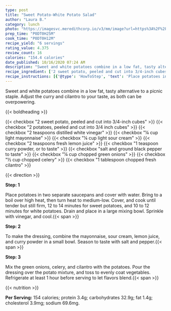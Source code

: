 ```yaml
---
type: post
title: "Sweet Potato-White Potato Salad"
author: "Laura B."
category: lunch
photo: "https://imagesvc.meredithcorp.io/v3/mm/image?url=https%3A%2F%2Fimages.media-allrecipes.com%2Fuserphotos%2F1117540.jpg"
prep_time: "P0DT0H25M"
cook_time: "P0DT0H12M"
recipe_yield: "6 servings"
rating_value: 4.375
review_count: 16
calories: "154.4 calories"
date_published: 10/16/2020 07:24 AM
description: "Sweet and white potatoes combine in a low fat, tasty alternative to a picnic staple. Adjust the curry and cilantro to your taste, as both can be overpowering."
recipe_ingredient: ['2 sweet potato, peeled and cut into 3/4-inch cubes', '2 potatoes, peeled and cut into 3/4 inch cubes', '2 teaspoons distilled white vinegar', '¼ cup light mayonnaise', '¼ cup light sour cream', '2 teaspoons fresh lemon juice', '1 teaspoon curry powder, or to taste', 'salt and ground black pepper to taste', '¼ cup chopped green onions', '½ cup chopped celery', '1 tablespoon chopped fresh cilantro']
recipe_instructions: [{'@type': 'HowToStep', 'text': 'Place potatoes in two separate saucepans and cover with water. Bring to a boil over high heat, then turn heat to medium-low. Cover, and cook until tender but still firm, 12 to 14 minutes for sweet potatoes, and 10 to 12 minutes for white potatoes. Drain and place in a large mixing bowl. Sprinkle with vinegar, and cool.\n'}, {'@type': 'HowToStep', 'text': 'To make the dressing, combine the mayonnaise, sour cream, lemon juice, and curry powder in a small bowl. Season to taste with salt and pepper.\n'}, {'@type': 'HowToStep', 'text': 'Mix the green onions, celery, and cilantro with the potatoes. Pour the dressing over the potato mixture, and toss to evenly coat vegetables. Refrigerate at least 1 hour before serving to let flavors blend.\n'}]
---
```


Sweet and white potatoes combine in a low fat, tasty alternative to a picnic staple. Adjust the curry and cilantro to your taste, as both can be overpowering. 

{{< boldheading >}}

{{< checkbox "2  sweet potato, peeled and cut into 3/4-inch cubes" >}}
{{< checkbox "2  potatoes, peeled and cut into 3/4 inch cubes" >}}
{{< checkbox "2 teaspoons distilled white vinegar" >}}
{{< checkbox "¼ cup light mayonnaise" >}}
{{< checkbox "¼ cup light sour cream" >}}
{{< checkbox "2 teaspoons fresh lemon juice" >}}
{{< checkbox "1 teaspoon curry powder, or to taste" >}}
{{< checkbox "salt and ground black pepper to taste" >}}
{{< checkbox "¼ cup chopped green onions" >}}
{{< checkbox "½ cup chopped celery" >}}
{{< checkbox "1 tablespoon chopped fresh cilantro" >}}


{{< direction >}}

**Step: 1**

Place potatoes in two separate saucepans and cover with water. Bring to a boil over high heat, then turn heat to medium-low. Cover, and cook until tender but still firm, 12 to 14 minutes for sweet potatoes, and 10 to 12 minutes for white potatoes. Drain and place in a large mixing bowl. Sprinkle with vinegar, and cool.{{< span >}}

**Step: 2**

To make the dressing, combine the mayonnaise, sour cream, lemon juice, and curry powder in a small bowl. Season to taste with salt and pepper.{{< span >}}

**Step: 3**

Mix the green onions, celery, and cilantro with the potatoes. Pour the dressing over the potato mixture, and toss to evenly coat vegetables. Refrigerate at least 1 hour before serving to let flavors blend.{{< span >}}

{{< nutrition >}}

**Per Serving:** 154 calories; protein 3.4g; carbohydrates 32.9g; fat 1.4g; cholesterol 3.9mg; sodium 69.6mg.